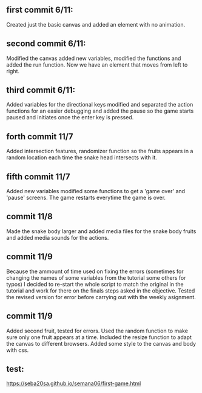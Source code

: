 ## first commit 6/11:
Created just the basic canvas and added an element with no animation.
## second commit 6/11:
Modified the canvas added new variables, modified the functions and added the run function. Now we have an element that moves from left to right.
## third commit 6/11:
Added variables for the directional keys modified and separated the action functions for an easier debugging and added the pause so the game starts paused and initiates once the enter key is pressed.
## forth commit 11/7 
Added intersection features, randomizer function so the fruits appears in a random location each time the snake head intersects with it.
## fifth commit 11/7 
Added new variables modified some functions to get a 'game over' and 'pause' screens. The game restarts everytime the game is over.
## commit 11/8 
Made the snake body larger and added media files for the snake body fruits and added media sounds for the actions.
## commit 11/9
Because the ammount of time used on fixing the errors (sometimes for changing the names of some variables from the tutorial some others for typos) 
I decided to re-start the whole script to match the original in the tutorial and work for there on the finals steps asked in the objective. 
Tested the revised version for error before carrying out with the weekly asignment.
## commit 11/9
Added second fruit, tested for errors. Used the random function to make sure only one fruit appears at a time. Included the resize function to adapt the canvas to different browsers. Added some style to the canvas and body with css.

## test:
https://seba20sa.github.io/semana06/first-game.html